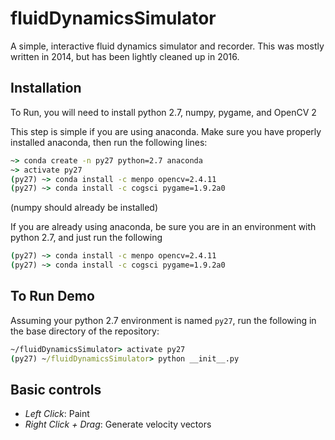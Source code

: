 # fluidDynamicsSimulator
A simple, interactive fluid dynamics simulator and recorder. 
This was mostly written in 2014, but has been lightly cleaned up in 2016. 

## Installation
To Run, you will need to install python 2.7, numpy, pygame, and OpenCV 2

This step is simple if you are using anaconda. 
Make sure you have properly installed anaconda, then run the following lines:
```cmd
~> conda create -n py27 python=2.7 anaconda
~> activate py27
(py27) ~> conda install -c menpo opencv=2.4.11
(py27) ~> conda install -c cogsci pygame=1.9.2a0

```
(numpy should already be installed)

If you are already using anaconda, be sure you are in an environment with python 2.7,
and just run the following
```cmd
(py27) ~> conda install -c menpo opencv=2.4.11
(py27) ~> conda install -c cogsci pygame=1.9.2a0
```

## To Run Demo
Assuming your python 2.7 environment is named `py27`,
run the following in the base directory of the repository:
```cmd
~/fluidDynamicsSimulator> activate py27
(py27) ~/fluidDynamicsSimulator> python __init__.py
```

## Basic controls
* _Left Click_: Paint
* _Right Click + Drag_: Generate velocity vectors

